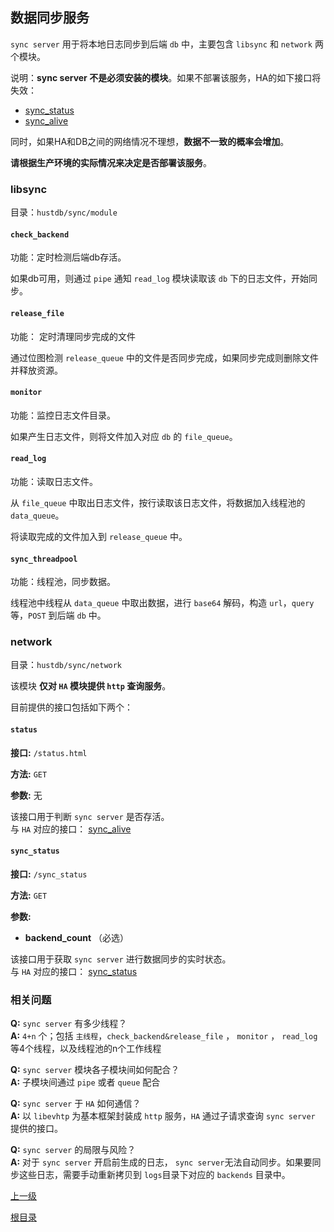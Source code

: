 数据同步服务
--

`sync server` 用于将本地日志同步到后端 `db` 中，主要包含 `libsync` 和 `network` 两个模块。

说明：**sync server 不是必须安装的模块**。如果不部署该服务，HA的如下接口将失效：

* [sync_status](../../api/ha/sync_status.md)
* [sync_alive](../../api/ha/sync_alive.md)

同时，如果HA和DB之间的网络情况不理想，**数据不一致的概率会增加**。

**请根据生产环境的实际情况来决定是否部署该服务**。

### libsync ###

目录：`hustdb/sync/module`
#### `check_backend` ####

功能：定时检测后端db存活。

如果db可用，则通过 `pipe` 通知 `read_log` 模块读取该 `db` 下的日志文件，开始同步。

#### `release_file` ####

功能： 定时清理同步完成的文件

通过位图检测 `release_queue` 中的文件是否同步完成，如果同步完成则删除文件并释放资源。

#### `monitor` ####

功能：监控日志文件目录。

如果产生日志文件，则将文件加入对应 `db` 的 `file_queue`。

#### `read_log` ####

功能：读取日志文件。

从 `file_queue` 中取出日志文件，按行读取该日志文件，将数据加入线程池的 `data_queue`。

将读取完成的文件加入到 `release_queue` 中。

#### `sync_threadpool` ####

功能：线程池，同步数据。

线程池中线程从 `data_queue` 中取出数据，进行 `base64` 解码，构造 `url`，`query` 等，`POST` 到后端 `db` 中。

### network ###

目录：`hustdb/sync/network`

该模块 **仅对 `HA` 模块提供 `http` 查询服务**。

目前提供的接口包括如下两个：

#### `status` ####

**接口:** `/status.html`

**方法:** `GET`

**参数:** 无

该接口用于判断 `sync server` 是否存活。  
与 `HA` 对应的接口： [sync_alive](../../api/ha/sync_alive.md)

#### `sync_status` ####

**接口:** `/sync_status`

**方法:** `GET`

**参数:** 

*  **backend_count** （必选）  

该接口用于获取 `sync server` 进行数据同步的实时状态。  
与 `HA` 对应的接口： [sync_status](../../api/ha/sync_status.md)


### 相关问题 ###

**Q:**	`sync server` 有多少线程？  
**A:**	 `4+n` 个；包括 `主线程`，`check_backend&release_file` ， `monitor` ， `read_log` 等4个线程，以及线程池的n个工作线程 

**Q:** `sync server` 模块各子模块间如何配合？  
**A:** 子模块间通过 `pipe` 或者 `queue` 配合

**Q:** `sync server` 于 `HA` 如何通信？  
**A:**  以 `libevhtp` 为基本框架封装成 `http` 服务，`HA` 通过子请求查询 `sync server` 提供的接口。

**Q:** `sync server` 的局限与风险？  
**A:**  对于 `sync server` 开启前生成的日志， `sync server`无法自动同步。如果要同步这些日志，需要手动重新拷贝到 `logs`目录下对应的 `backends` 目录中。

[上一级](../ha.md)

[根目录](../../index.md)






